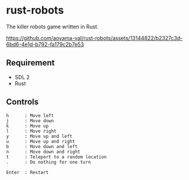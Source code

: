 # rust-robots

The killer robots game written in Rust.


https://github.com/aoyama-val/rust-robots/assets/13144822/b2327c3d-6bd6-4e1d-b792-fa179c2b7e53




## Requirement

- SDL 2
- Rust


## Controls

```
h      : Move left
j      : Move down
k      : Move up
l      : Move right
y      : Move up and left
u      : Move up and right
b      : Move down and left
n      : Move down and right
t      : Teleport to a random location
.      : Do nothing for one turn

Enter  : Restart
```